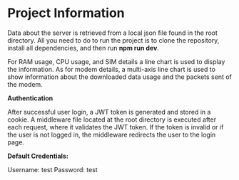 # Project Information

 Data about the server is retrieved from a local json file found in the root directory. All you need to do to run the project is to clone the repository, install all dependencies, and then run **npm run dev**.

For RAM usage, CPU usage, and SIM details a line chart is used to display the information. As for modem details, a multi-axis line chart is used to show information about the downloaded data usage and the packets sent of the modem.

**Authentication**

After successful user login, a JWT token is generated and stored in a cookie. A middleware file located at the root directory is executed after each request, where it validates the JWT token. If the token is invalid or if the user is not logged in, the middleware redirects the user to the login page.

**Default Credentials:**

Username: test
Password: test
